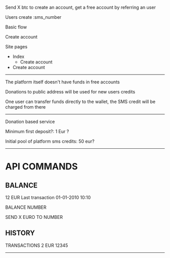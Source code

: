Send X btc to create an account, get a free account by referring an user

Users
  create :sms_number

Basic flow


Create account



Site pages
  - Index
    - Create account
  - Create account


  ------

  The platform itself doesn't have funds in free accounts

  Donations to public address will be used for new users credits

  One user can transfer funds directly to the wallet, the SMS credit will be charged from there


  ----



  Donation based service

  Minimum first deposit?: 1 Eur ?

  Initial pool of platform sms credits: 50 eur?


  ------

  # API COMMANDS


  BALANCE
  ---
  12 EUR
  Last transaction
  01-01-2010 10:10


  BALANCE NUMBER


  SEND X EURO TO NUMBER


  HISTORY
  ---
  TRANSACTIONS
  2 EUR 12345


  ------